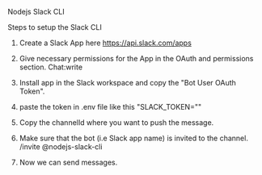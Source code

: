 Nodejs Slack CLI


Steps to setup the Slack CLI

1. Create a Slack App here https://api.slack.com/apps

2. Give necessary permissions for the App in the OAuth and permissions section. Chat:write

3. Install app in the Slack workspace and copy the "Bot User OAuth Token".

4. paste the token in .env file  like this "SLACK_TOKEN="<Your token here>"

5. Copy the channelId where you want to push the message.

6. Make sure that the bot (i.e Slack app name) is invited to the channel.
/invite @nodejs-slack-cli

7. Now we can send messages.